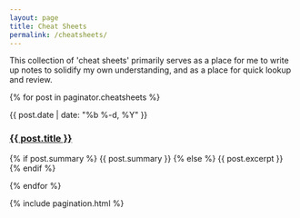 ```yaml
---
layout: page
title: Cheat Sheets
permalink: /cheatsheets/
---
```


<div class="home">

  <div class="posts">
  <p>This collection of 'cheat sheets' primarily serves as a place for me to write up notes to solidify my own understanding, and as a place for quick lookup and review.</p>
    {% for post in paginator.cheatsheets %}
      <div class="post">
        <p class="post-meta">{{ post.date | date: "%b %-d, %Y" }}</p>
        <a href="{{ post.url | prepend: site.baseurl }}" class="post-link"><h3 class="h2 post-title">{{ post.title }}</h3></a>
        <p class="post-summary">
          {% if post.summary %}
            {{ post.summary }}
          {% else %}
            {{ post.excerpt }}
          {% endif %}
        </p>
      </div>
    {% endfor %}
  </div>

  {% include pagination.html %}
</div>
